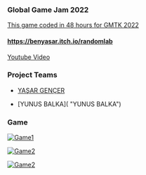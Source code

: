 ### Global Game Jam 2022
[This game coded in 48 hours for GMTK 2022](https://benyasar.itch.io/randomlab) 
#### https://benyasar.itch.io/randomlab
[Youtube Video](https://www.youtube.com/watch?v=vXtgUScJcGc "Game Video")
### Project Teams

- 	[YAŞAR GENÇER](https://github.com/YasarGencer "YAŞAR GENÇER")

- 	[YUNUS BALKA]( "YUNUS BALKA")

### Game

[![Game1](https://img.itch.zone/aW1hZ2UvMTYyMDU1MS85NDg1OTQyLnBuZw==/347x500/yJxtaX.png "Game1")](https://benyasar.itch.io/randomlab "Game1")

[![Game2](https://ggj.s3.amazonaws.com/styles/game_content__wide/games/screenshots/2022/01/453419/ekran_goruntusu_192_1.png?itok=DPRqRS32&timestamp=1643555810 "Game1")](https://benyasar.itch.io/siege-wizard "Game2")

[![Game2](https://ggj.s3.amazonaws.com/styles/game_content__wide/games/screenshots/2022/01/453419/ekran_goruntusu_189_1.png?itok=YM2uYCkm&timestamp=1643555810 "Game1")](https://benyasar.itch.io/siege-wizard "Game3")
